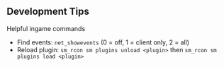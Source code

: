 ## Development Tips
Helpful ingame commands
* Find events: `net_showevents` (0 = off, 1 = client only, 2 = all)
* Reload plugin: `sm_rcon sm plugins unload <plugin>` then `sm_rcon sm plugins load <plugin>`

